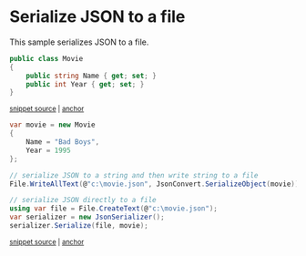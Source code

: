 # Serialize JSON to a file

This sample serializes JSON to a file.

<!-- snippet: SerializeWithJsonSerializerToFileTypes -->
<a id='snippet-serializewithjsonserializertofiletypes'></a>
```cs
public class Movie
{
    public string Name { get; set; }
    public int Year { get; set; }
}
```
<sup><a href='/src/Tests/Documentation/Samples/Serializer/SerializeWithJsonSerializerToFile.cs#L30-L36' title='Snippet source file'>snippet source</a> | <a href='#snippet-serializewithjsonserializertofiletypes' title='Start of snippet'>anchor</a></sup>
<!-- endSnippet -->

<!-- snippet: SerializeWithJsonSerializerToFileUsage -->
<a id='snippet-serializewithjsonserializertofileusage'></a>
```cs
var movie = new Movie
{
    Name = "Bad Boys",
    Year = 1995
};

// serialize JSON to a string and then write string to a file
File.WriteAllText(@"c:\movie.json", JsonConvert.SerializeObject(movie));

// serialize JSON directly to a file
using var file = File.CreateText(@"c:\movie.json");
var serializer = new JsonSerializer();
serializer.Serialize(file, movie);
```
<sup><a href='/src/Tests/Documentation/Samples/Serializer/SerializeWithJsonSerializerToFile.cs#L41-L56' title='Snippet source file'>snippet source</a> | <a href='#snippet-serializewithjsonserializertofileusage' title='Start of snippet'>anchor</a></sup>
<!-- endSnippet -->

